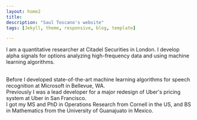 ```yaml
---
layout: home2
title:
description: "Saul Toscano's website"
tags: [Jekyll, theme, responsive, blog, template]

---
```


I am a quantitative researcher at Citadel Securities in London. I develop alpha signals for options analyzing high-frequency data and using machine learning algorithms. 

<br />
Before I developed state-of-the-art machine learning algorithms for speech recognition at Microsoft in Bellevue, WA. 

<br />
Previously I was a lead developer for a major redesign of Uber's pricing system at Uber in San Francisco.


<br />
I got my MS and PhD in Operations Research from Cornell in the US, and BS in Mathematics from the University of Guanajuato in Mexico.








